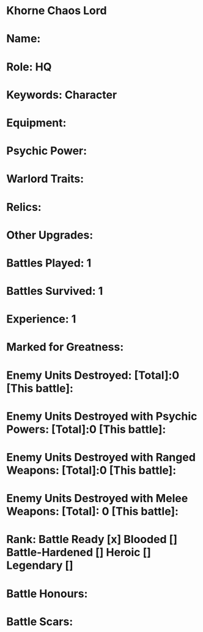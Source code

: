 # Khorne Chaos Lord

# Name: 
# Role: HQ
# Keywords: Character
# Equipment:
# Psychic Power:
# Warlord Traits:
# Relics:
# Other Upgrades:

# Battles Played: 1
# Battles Survived: 1
# Experience: 1
# Marked for Greatness: 
# Enemy Units Destroyed: [Total]:0  [This battle]:
# Enemy Units Destroyed with Psychic Powers: [Total]:0  [This battle]:
# Enemy Units Destroyed with Ranged Weapons: [Total]:0  [This battle]:
# Enemy Units Destroyed with Melee Weapons: [Total]: 0 [This battle]:

# Rank: Battle Ready [x] Blooded [] Battle-Hardened [] Heroic [] Legendary []

# Battle Honours: 
# Battle Scars: